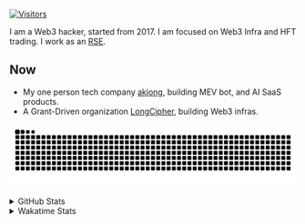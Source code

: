 <!-- markdownlint-disable MD041 MD010 MD033 -->
[![Visitors](https://api.visitorbadge.io/api/daily?path=Akagi201%2FAkagi201&label=Visitors%20Today&countColor=%2337d67a)](https://visitorbadge.io/status?path=Akagi201%2FAkagi201)

I am a Web3 hacker, started from 2017. I am focused on Web3 Infra and HFT trading.
I work as an [RSE](https://us-rse.org/about/what-is-an-rse/).

## Now

* My one person tech company [akjong](https://github.com/akjong), building MEV bot, and AI SaaS products.
* A Grant-Driven organization [LongCipher](https://github.com/longcipher), building Web3 infras.

[![github contribution grid snake animation](https://raw.githubusercontent.com/Akagi201/Akagi201/output/github-contribution-grid-snake.svg#gh-light-mode-only)](https://github.com/Akagi201)

<details>
<summary>GitHub Stats</summary>
  <a href="https://github.com/Akagi201"><img alt="Profile Detail" src="https://raw.githubusercontent.com/Akagi201/Akagi201/master/profile-summary-card-output/dracula/0-profile-details.svg" /></a>
  <a href="https://github.com/Akagi201"><img alt="Github Stats" src="https://raw.githubusercontent.com/Akagi201/Akagi201/master/profile-summary-card-output/dracula/3-stats.svg" /></a>
  <a href="https://github.com/Akagi201"><img alt="Lang By Commits" src="https://raw.githubusercontent.com/Akagi201/Akagi201/master/profile-summary-card-output/dracula/2-most-commit-language.svg" /></a>
</details>

<details>
<summary>Wakatime Stats</summary>
<br>

<!--START_SECTION:waka-->

```txt
From: 11 August 2025 - To: 18 August 2025

Total Time: 56 hrs 15 mins

sh                  18 hrs 55 mins  ████████▒░░░░░░░░░░░░░░░░   33.63 %
Other               14 hrs 54 mins  ██████▓░░░░░░░░░░░░░░░░░░   26.49 %
TOML                7 hrs 59 mins   ███▓░░░░░░░░░░░░░░░░░░░░░   14.19 %
Rust                6 hrs 44 mins   ███░░░░░░░░░░░░░░░░░░░░░░   12.00 %
Markdown            4 hrs 49 mins   ██░░░░░░░░░░░░░░░░░░░░░░░   08.58 %
Move                1 hr 14 mins    ▓░░░░░░░░░░░░░░░░░░░░░░░░   02.22 %
Nushell             35 mins         ▒░░░░░░░░░░░░░░░░░░░░░░░░   01.06 %
YAML                16 mins         ░░░░░░░░░░░░░░░░░░░░░░░░░   00.49 %
Python              7 mins          ░░░░░░░░░░░░░░░░░░░░░░░░░   00.23 %
Go                  7 mins          ░░░░░░░░░░░░░░░░░░░░░░░░░   00.22 %
```

<!--END_SECTION:waka-->

</details>
